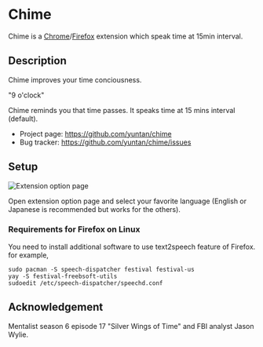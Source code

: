 Chime
=====
Chime is a [Chrome](https://chrome.google.com/webstore/detail/chime/cnfiieljckkcepbljjlienokobmgapnn)/[Firefox](https://addons.mozilla.org/ja/firefox/addon/chime/) extension which speak time at 15min interval.

Description
-----------
Chime improves your time conciousness.

"9 o'clock"

Chime reminds you that time passes. It speaks time at 15 mins interval (default).

* Project page: https://github.com/yuntan/chime
* Bug tracker: https://github.com/yuntan/chime/issues

Setup
-----
![Extension option page](https://gyazo.com/a6df79f5f19d21860c93dc18c19c1353.png)

Open extension option page and select your favorite language (English or Japanese is recommended but works for the others).

### Requirements for Firefox on Linux
You need to install additional software to use text2speech feature of Firefox. for example,

```
sudo pacman -S speech-dispatcher festival festival-us
yay -S festival-freebsoft-utils
sudoedit /etc/speech-dispatcher/speechd.conf
```

Acknowledgement
---------------
Mentalist season 6 episode 17 "Silver Wings of Time" and FBI analyst Jason Wylie.
